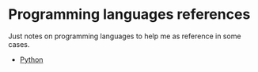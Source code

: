 # Programming languages references
Just notes on programming languages to help me as reference in some cases.

* [Python](python.md)
